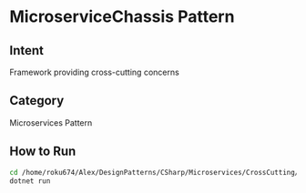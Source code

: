 # MicroserviceChassis Pattern

## Intent
Framework providing cross-cutting concerns

## Category
Microservices Pattern

## How to Run
```bash
cd /home/roku674/Alex/DesignPatterns/CSharp/Microservices/CrossCutting/MicroserviceChassis
dotnet run
```
